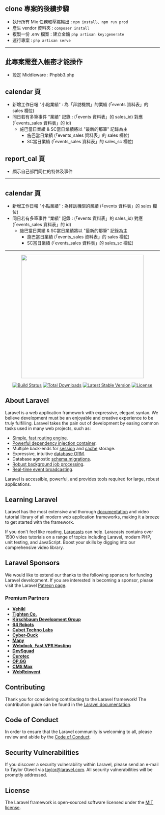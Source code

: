 ## clone 專案的後續步驟
- 執行所有 Mix 任務和壓縮輸出 : `npm install`、`npm run prod`
- 產生 vendor 資料夾 : `composer install`
- 複製一份 .env 檔案 : 建立金鑰 `php artisan key:generate`
- 運行專案 : `php artisan serve`

---

## 此專案需登入帳密才能操作
- 設定 Middleware : Phpbb3.php

## calendar 頁
- 新增工作日報 "小點業績" : 為「拜訪機關」的業績 (「events 資料表」的 sales 欄位)
- 同日若有多筆事件 "業績" 記錄 :  (「events 資料表」的 sales_id) 對應 (「events_sales 資料表」的 id)
  - 施巴當日業績 & SC當日業績將以 "最新的那筆" 記錄為主
    - 施巴當日業績 (「events_sales 資料表」的 sales 欄位)
    - SC當日業績 (「events_sales 資料表」的 sales_sc 欄位)

## report_cal 頁
- 顯示自己部門同仁的特休及事件

---

## calendar 頁
- 新增工作日報 "小點業績" : 為拜訪機關的業績 (「events 資料表」的 sales 欄位)
- 同日若有多筆事件 "業績" 記錄 :  (「events 資料表」的 sales_id) 對應 (「events_sales 資料表」的 id)
  - 施巴當日業績 & SC當日業績將以 "最新的那筆" 記錄為主
    - 施巴當日業績 (「events_sales 資料表」的 sales 欄位)
    - SC當日業績 (「events_sales 資料表」的 sales_sc 欄位)
 
---

<p align="center"><a href="https://laravel.com" target="_blank"><img src="https://raw.githubusercontent.com/laravel/art/master/logo-lockup/5%20SVG/2%20CMYK/1%20Full%20Color/laravel-logolockup-cmyk-red.svg" width="400"></a></p>

<p align="center">
<a href="https://travis-ci.org/laravel/framework"><img src="https://travis-ci.org/laravel/framework.svg" alt="Build Status"></a>
<a href="https://packagist.org/packages/laravel/framework"><img src="https://img.shields.io/packagist/dt/laravel/framework" alt="Total Downloads"></a>
<a href="https://packagist.org/packages/laravel/framework"><img src="https://img.shields.io/packagist/v/laravel/framework" alt="Latest Stable Version"></a>
<a href="https://packagist.org/packages/laravel/framework"><img src="https://img.shields.io/packagist/l/laravel/framework" alt="License"></a>
</p>

## About Laravel

Laravel is a web application framework with expressive, elegant syntax. We believe development must be an enjoyable and creative experience to be truly fulfilling. Laravel takes the pain out of development by easing common tasks used in many web projects, such as:

- [Simple, fast routing engine](https://laravel.com/docs/routing).
- [Powerful dependency injection container](https://laravel.com/docs/container).
- Multiple back-ends for [session](https://laravel.com/docs/session) and [cache](https://laravel.com/docs/cache) storage.
- Expressive, intuitive [database ORM](https://laravel.com/docs/eloquent).
- Database agnostic [schema migrations](https://laravel.com/docs/migrations).
- [Robust background job processing](https://laravel.com/docs/queues).
- [Real-time event broadcasting](https://laravel.com/docs/broadcasting).

Laravel is accessible, powerful, and provides tools required for large, robust applications.

## Learning Laravel

Laravel has the most extensive and thorough [documentation](https://laravel.com/docs) and video tutorial library of all modern web application frameworks, making it a breeze to get started with the framework.

If you don't feel like reading, [Laracasts](https://laracasts.com) can help. Laracasts contains over 1500 video tutorials on a range of topics including Laravel, modern PHP, unit testing, and JavaScript. Boost your skills by digging into our comprehensive video library.

## Laravel Sponsors

We would like to extend our thanks to the following sponsors for funding Laravel development. If you are interested in becoming a sponsor, please visit the Laravel [Patreon page](https://patreon.com/taylorotwell).

### Premium Partners

- **[Vehikl](https://vehikl.com/)**
- **[Tighten Co.](https://tighten.co)**
- **[Kirschbaum Development Group](https://kirschbaumdevelopment.com)**
- **[64 Robots](https://64robots.com)**
- **[Cubet Techno Labs](https://cubettech.com)**
- **[Cyber-Duck](https://cyber-duck.co.uk)**
- **[Many](https://www.many.co.uk)**
- **[Webdock, Fast VPS Hosting](https://www.webdock.io/en)**
- **[DevSquad](https://devsquad.com)**
- **[Curotec](https://www.curotec.com/services/technologies/laravel/)**
- **[OP.GG](https://op.gg)**
- **[CMS Max](https://www.cmsmax.com/)**
- **[WebReinvent](https://webreinvent.com/?utm_source=laravel&utm_medium=github&utm_campaign=patreon-sponsors)**

## Contributing

Thank you for considering contributing to the Laravel framework! The contribution guide can be found in the [Laravel documentation](https://laravel.com/docs/contributions).

## Code of Conduct

In order to ensure that the Laravel community is welcoming to all, please review and abide by the [Code of Conduct](https://laravel.com/docs/contributions#code-of-conduct).

## Security Vulnerabilities

If you discover a security vulnerability within Laravel, please send an e-mail to Taylor Otwell via [taylor@laravel.com](mailto:taylor@laravel.com). All security vulnerabilities will be promptly addressed.

## License

The Laravel framework is open-sourced software licensed under the [MIT license](https://opensource.org/licenses/MIT).
